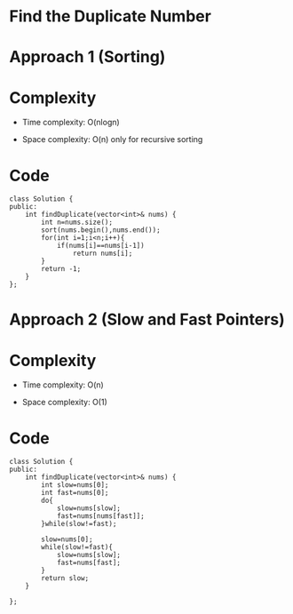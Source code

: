 # Find the Duplicate Number

# Approach 1 (Sorting)


# Complexity
- Time complexity: O(nlogn)

- Space complexity: O(n) only for recursive sorting

# Code
```
class Solution {
public:
    int findDuplicate(vector<int>& nums) {
        int n=nums.size();
        sort(nums.begin(),nums.end());
        for(int i=1;i<n;i++){
            if(nums[i]==nums[i-1])
                return nums[i];
        }
        return -1;
    }
};

```

# Approach 2 (Slow and Fast Pointers)

# Complexity
- Time complexity: O(n)

- Space complexity: O(1)
<!-- Add your space complexity here, e.g. $$O(n)$$ -->

# Code
```
class Solution {
public:
    int findDuplicate(vector<int>& nums) {
        int slow=nums[0];
        int fast=nums[0];
        do{
            slow=nums[slow];
            fast=nums[nums[fast]];
        }while(slow!=fast);

        slow=nums[0];
        while(slow!=fast){
            slow=nums[slow];
            fast=nums[fast];
        }
        return slow;
    }
    
};
```
